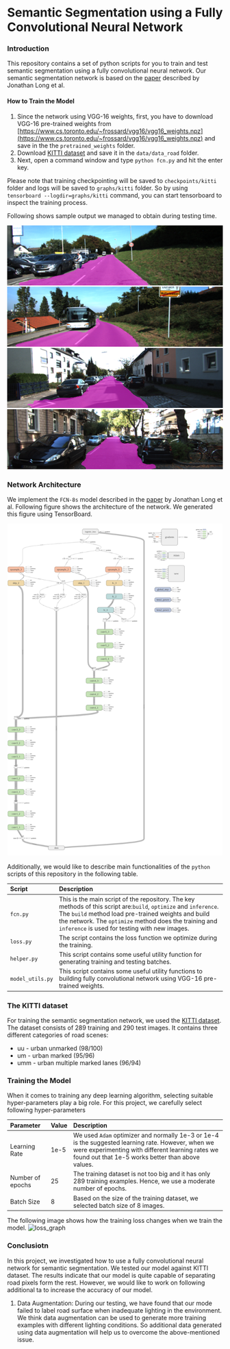 # Semantic Segmentation using a Fully Convolutional Neural Network

### Introduction
This repository contains a set of python scripts for you to train and test semantic segmentation using a fully convolutional neural network. Our semantic segmentation network is based on the [paper](https://people.eecs.berkeley.edu/~jonlong/long_shelhamer_fcn.pdf) described by Jonathan Long et al.

#### How to Train the Model
1. Since the network using VGG-16 weights, first, you have to download VGG-16 pre-trained weights from [https://www.cs.toronto.edu/~frossard/vgg16/vgg16_weights.npz](https://www.cs.toronto.edu/~frossard/vgg16/vgg16_weights.npz) and save in the the `pretrained_weights` folder.
2. Download [KITTI dataset](http://www.cvlibs.net/datasets/kitti/eval_road.php) and save it in the `data/data_road` folder.
3. Next, open a command window and type `python fcn.py` and hit the enter key.

Please note that training checkpointing will be saved to `checkpoints/kitti` folder and logs will be saved to `graphs/kitti` folder. So by using `tensorboard --logdir=graphs/kitti` command, you can start tensorboard to inspect the training process.

Following shows sample output we managed to obtain during testing time.

![img_1](./sample_output/um_000014.png)
![img_1](./sample_output/um_000032.png)
![img_1](./sample_output/uu_000022.png)
![img_1](./sample_output/uu_000099.png)

### Network Architecture

We implement the `FCN-8s` model described in the [paper](https://people.eecs.berkeley.edu/~jonlong/long_shelhamer_fcn.pdf) by Jonathan Long et al. Following figure shows the architecture of the network. We generated this figure using TensorBoard.

![architecture](./images/fcn_graph.png)

Additionally, we would like to describe main functionalities of the `python` scripts of this repository in the following table.

|Script |Description|
|:------|:----------|
|`fcn.py`|This is the main script of the repository. The key methods of this script are:`build`, `optimize` and `inference`. The `build` method load pre-trained weights and build the network. The `optimize` method does the training and `inference` is used for testing with new images.|
|`loss.py`|The script contains the loss function we optimize during the training.|
|`helper.py`|This script contains some useful utility function for generating training and testing batches.|
|`model_utils.py`|This script contains some useful utility functions to building fully convolutional network using VGG-16 pre-trained weights.|

### The KITTI dataset

For training the semantic segmentation network, we used the [KITTI dataset](http://www.cvlibs.net/datasets/kitti/eval_road.php). The dataset consists of 289 training and 290 test images. It contains three different categories of road scenes:

* uu - urban unmarked (98/100)
* um - urban marked (95/96)
* umm - urban multiple marked lanes (96/94)

### Training the Model

When it comes to training any deep learning algorithm, selecting suitable hyper-parameters play a big role. For this project, we carefully select following hyper-parameters

|Parameter |Value  |Description|
|:---------|:------|:----------|
|Learning Rate|1e-5|We used `Adam` optimizer and normally 1e-3 or 1e-4 is the suggested learning rate. However, when we were experimenting with different learning rates we found out that 1e-5 works better than above values.|
|Number of epochs|25|The training dataset is not too big and it has only 289 training examples. Hence, we use a moderate number of epochs.|
|Batch Size|8|Based on the size of the training dataset, we selected batch size of 8 images.|

The following image shows how the training loss changes when we train the model.
![loss_graph](./images/)

### Conclusiotn

In this project, we investigated how to use a fully convolutional neural network for semantic segmentation. We tested our model against KITTI dataset. The results indicate that our model is quite capable of separating road pixels form the rest. However, we would like to work on following additional ta to increase the accuracy of our model.
1. Data Augmentation: During our testing, we have found that our mode failed to label road surface when inadequate lighting in the environment. We think data augmentation can be used to generate more training examples with different lighting conditions. So additional data generated using data augmentation will help us to overcome the above-mentioned issue.
  



